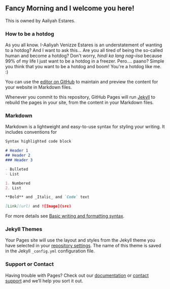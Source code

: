 ## Fancy Morning and I welcome you here!
This is owned by Aaliyah Estares.

### How to be a hotdog
As you all know. I-Aaliyah Venizze Estares is an understatement of wanting to a hotdog? And I want to ask this... Are you all tired of being the so-called human and become a hotdog? Don't worry, _hindi ka lang nag-iisa_ because 99% of my life I just want to be a hotdog in a freezer. Pero.... paano? Simple you think that you want to be a hotdog and boom! You're a hotdog like me. :)

You can use the [editor on GitHub](https://github.com/EstaresAal/EstaresAal.github.io/edit/main/README.md) to maintain and preview the content for your website in Markdown files.

Whenever you commit to this repository, GitHub Pages will run [Jekyll](https://jekyllrb.com/) to rebuild the pages in your site, from the content in your Markdown files.

### Markdown

Markdown is a lightweight and easy-to-use syntax for styling your writing. It includes conventions for

```markdown
Syntax highlighted code block

# Header 1
## Header 2
### Header 3

- Bulleted
- List

1. Numbered
2. List

**Bold** and _Italic_ and `Code` text

[Link](url) and ![Image](src)
```

For more details see [Basic writing and formatting syntax](https://docs.github.com/en/github/writing-on-github/getting-started-with-writing-and-formatting-on-github/basic-writing-and-formatting-syntax).

### Jekyll Themes

Your Pages site will use the layout and styles from the Jekyll theme you have selected in your [repository settings](https://github.com/EstaresAal/EstaresAal.github.io/settings/pages). The name of this theme is saved in the Jekyll `_config.yml` configuration file.

### Support or Contact

Having trouble with Pages? Check out our [documentation](https://docs.github.com/categories/github-pages-basics/) or [contact support](https://support.github.com/contact) and we’ll help you sort it out.
